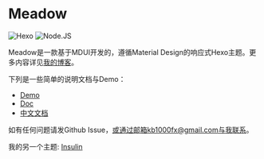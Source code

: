 # Meadow

![Hexo](https://img.shields.io/badge/Hexo-3.0+-blue) 
![Node.JS](https://img.shields.io/badge/node.js-6.0-brightgreen)

Meadow是一款基于MDUI开发的，遵循Material Design的响应式Hexo主题。更多内容详见[我的博客](https://garybear.cn/)。

下列是一些简单的说明文档与Demo：

+ [Demo](https://kb1000fx.github.io/)
+ [Doc](https://kb1000fx.github.io/hexo-theme-meadow/#/en/)
+ [中文文档](https://kb1000fx.github.io/hexo-theme-meadow/#/)

如有任何问题请发Github Issue，或通过邮箱kb1000fx@gmail.com与我联系。

我的另一个主题: [Insulin](https://github.com/kb1000fx/hexo-theme-insulin)
